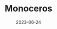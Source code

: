 ---
title: "Monoceros"
cc-type: constellation
borders:
  - Canis Major
  - Canis Minor
  - Gemini
  - Hydra
  - Lepus
  - Orion
  - Puppis
date: 2023-06-24
hashtag: monoceros
subdivision-of:
  - northern celestial hemisphere
  - southern celestial hemisphere
tags:
  - constellation
---